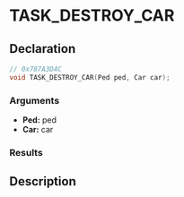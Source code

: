 # TASK_DESTROY_CAR

## Declaration
```cpp
// 0x787A3D4C
void TASK_DESTROY_CAR(Ped ped, Car car);
```

### Arguments
- **Ped:** ped
- **Car:** car

### Results

## Description
